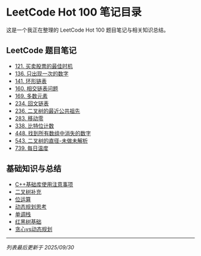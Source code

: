 # LeetCode Hot 100 笔记目录

这是一个我正在整理的 LeetCode Hot 100 题目笔记与相关知识总结。

## LeetCode 题目笔记
* [121\. 买卖股票的最佳时机](hot100/121.%20买卖股票的最佳时机.md)
* [136\. 只出现一次的数字](hot100/136.%20只出现一次的数字.md)
* [141\. 环形链表](hot100/141.%20环形链表.md)
* [160\. 相交链表问题](hot100/160.%20相交链表问题.md)
* [169\. 多数元素](hot100/169.%20多数元素.md)
* [234\. 回文链表](hot100/234.%20回文链表.md)
* [236\. 二叉树的最近公共祖先](hot100/236.%20二叉树的最近公共祖先.md)
* [283\. 移动零](hot100/283.%20移动零.md)
* [338\. 比特位计数](hot100/338.%20比特位计数.md)
* [448\. 找到所有数组中消失的数字](hot100/448.%20找到所有数组中消失的数字.md)
* [543\. 二叉树的直径-未做未解析](hot100/543.%20二叉树的直径-未做未解析.md)
* [739\. 每日温度](hot100/739.%20每日温度.md)

## 基础知识与总结
* [C++基础库使用注意事项](hot100/C++基础库使用注意事项.md)
* [二叉树补充](hot100/二叉树补充.md)
* [位运算](hot100/位运算.md)
* [动态规划思考](hot100/动态规划思考.md)
* [单调栈](hot100/单调栈.md)
* [红黑树基础](hot100/红黑树基础.md)
* [贪心vs动态规划](hot100/贪心vs动态规划.md)

---
*列表最后更新于 2025/09/30*
